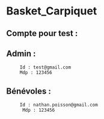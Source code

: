 # Basket_Carpiquet
##  Compte pour test : 
##      Admin :
         Id : test@gmail.com  
         Mdp : 123456
##      Bénévoles  : 
         Id : nathan.poisson@gmail.com 
          Mdp : 123456
